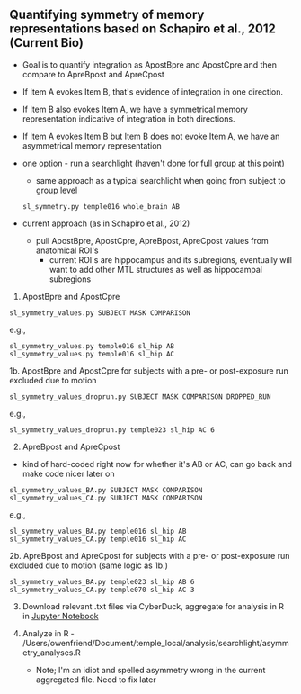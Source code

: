 ## Quantifying symmetry of memory representations based on Schapiro et al., 2012 (Current Bio)
* Goal is to quantify integration as ApostBpre and ApostCpre and then compare to ApreBpost and ApreCpost
* If Item A evokes Item B, that's evidence of integration in one direction.
* If Item B also evokes Item A, we have a symmetrical memory representation indicative of integration in both directions.
* If Item A evokes Item B but Item B does not evoke Item A, we have an asymmetrical memory representation


* one option - run a searchlight (haven't done for full group at this point)
  * same approach as a typical searchlight when going from subject to group level
   ```
   sl_symmetry.py temple016 whole_brain AB
   ```
* current approach (as in Schapiro et al., 2012)
  * pull ApostBpre, ApostCpre, ApreBpost, ApreCpost values from anatomical ROI's
    *  current ROI's are hippocampus and its subregions, eventually will want to add other MTL structures as well as hippocampal subregions
1. ApostBpre and ApostCpre
```
sl_symmetry_values.py SUBJECT MASK COMPARISON
```
e.g., 
```
sl_symmetry_values.py temple016 sl_hip AB
sl_symmetry_values.py temple016 sl_hip AC
```
1b. ApostBpre and ApostCpre for subjects with a pre- or post-exposure run excluded due to motion
```
sl_symmetry_values_droprun.py SUBJECT MASK COMPARISON DROPPED_RUN
```
e.g., 
```
sl_symmetry_values_droprun.py temple023 sl_hip AC 6
```

2. ApreBpost and ApreCpost
* kind of hard-coded right now for whether it's AB or AC, can go back and make code nicer later on
```
sl_symmetry_values_BA.py SUBJECT MASK COMPARISON
sl_symmetry_values_CA.py SUBJECT MASK COMPARISON
```
e.g.,
```
sl_symmetry_values_BA.py temple016 sl_hip AB
sl_symmetry_values_CA.py temple016 sl_hip AC
```
2b. ApreBpost and ApreCpost for subjects with a pre- or post-exposure run excluded due to motion (same logic as 1b.)
```
sl_symmetry_values_BA.py temple023 sl_hip AB 6
sl_symmetry_values_CA.py temple070 sl_hip AC 3
```


3. Download relevant .txt files via CyberDuck, aggregate for analysis in R in [Jupyter Notebook](http://localhost:8888/notebooks/Documents/temple_local/analysis/searchlight/symmetry_analyses.ipynb?)
  

5. Analyze in R - /Users/owenfriend/Document/temple_local/analysis/searchlight/asymmetry_analyses.R
    * Note; I'm an idiot and spelled asymmetry wrong in the current aggregated file. Need to fix later




